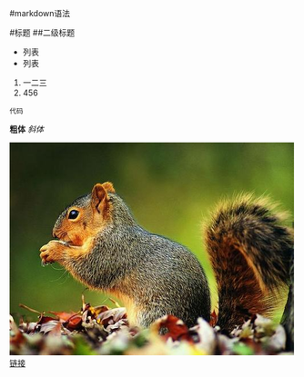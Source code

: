 #markdown语法

#标题
##二级标题
- 列表
- 列表

1. 一二三
2. 456

```
代码
```
**粗体**
*斜体*

![jhkgjl](./img/tu1.jpg)
[链接](https://note.youdao.com/ynoteshare1/index.html?id=82594d8e6b22d52e8d3b29dc64b613e0&type=note "链接")
